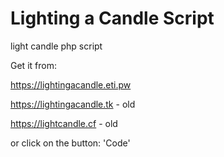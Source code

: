 # Lighting a Candle Script
light candle php script

Get it from:

https://lightingacandle.eti.pw

https://lightingacandle.tk - old

https://lightcandle.cf - old

or click on the button: 'Code'
